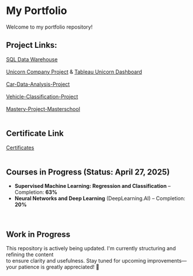 # My Portfolio

Welcome to my portfolio repository! 

## Project Links:

[SQL Data Warehouse](https://github.com/KonstantinData/SQL-Data-Warehouse.git)<br>
<br>
[Unicorn Company Project](https://github.com/KonstantinData/Unicorn-Company-Project.git) & [Tableau Unicorn Dashboard](https://public.tableau.com/app/profile/condata/viz/Unicorn_Company_Tableau_draft/SalesDashboard)<br>
<br>
[Car-Data-Analysis-Project](https://github.com/KonstantinData/Car-Data-Analysis-Project)<br>
<br>
[Vehicle-Classification-Project](https://github.com/KonstantinData/Vehicle-Classification-Project)<br>
<br>
[Mastery-Project-Masterschool](https://github.com/KonstantinData/Mastery-Project-Masterschool.git)<br>
<br>

## **Certificate Link** 

[Certificates](https://github.com/KonstantinData/Bootcamp-Analytics/tree/main/Certificates)<br>
<br>
## Courses in Progress (Status: April 27, 2025)

- **Supervised Machine Learning: Regression and Classification** – Completion: **63%**
- **Neural Networks and Deep Learning** (DeepLearning.AI) – Completion: **20%**

<br>

## **Work in Progress**  

This repository is actively being updated. I'm currently structuring and refining the content <br> 
to ensure clarity and usefulness. Stay tuned for upcoming improvements—your patience is greatly appreciated! 🚀
<br>
